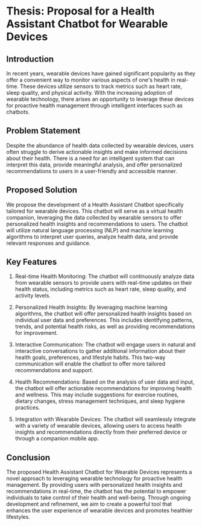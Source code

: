 # Thesis: Proposal for a Health Assistant Chatbot for Wearable Devices

## Introduction

In recent years, wearable devices have gained significant popularity as they offer a convenient way to monitor various aspects of one's health in real-time. These devices utilize sensors to track metrics such as heart rate, sleep quality, and physical activity. With the increasing adoption of wearable technology, there arises an opportunity to leverage these devices for proactive health management through intelligent interfaces such as chatbots.

## Problem Statement

Despite the abundance of health data collected by wearable devices, users often struggle to derive actionable insights and make informed decisions about their health. There is a need for an intelligent system that can interpret this data, provide meaningful analysis, and offer personalized recommendations to users in a user-friendly and accessible manner.

## Proposed Solution

We propose the development of a Health Assistant Chatbot specifically tailored for wearable devices. This chatbot will serve as a virtual health companion, leveraging the data collected by wearable sensors to offer personalized health insights and recommendations to users. The chatbot will utilize natural language processing (NLP) and machine learning algorithms to interpret user queries, analyze health data, and provide relevant responses and guidance.

## Key Features

1) Real-time Health Monitoring: The chatbot will continuously analyze data from wearable sensors to provide users with real-time updates on their health status, including metrics such as heart rate, sleep quality, and activity levels.

2) Personalized Health Insights: By leveraging machine learning algorithms, the chatbot will offer personalized health insights based on individual user data and preferences. This includes identifying patterns, trends, and potential health risks, as well as providing recommendations for improvement.

3) Interactive Communication: The chatbot will engage users in natural and interactive conversations to gather additional information about their health goals, preferences, and lifestyle habits. This two-way communication will enable the chatbot to offer more tailored recommendations and support.

4) Health Recommendations: Based on the analysis of user data and input, the chatbot will offer actionable recommendations for improving health and wellness. This may include suggestions for exercise routines, dietary changes, stress management techniques, and sleep hygiene practices.

5) Integration with Wearable Devices: The chatbot will seamlessly integrate with a variety of wearable devices, allowing users to access health insights and recommendations directly from their preferred device or through a companion mobile app.

## Conclusion

The proposed Health Assistant Chatbot for Wearable Devices represents a novel approach to leveraging wearable technology for proactive health management. By providing users with personalized health insights and recommendations in real-time, the chatbot has the potential to empower individuals to take control of their health and well-being. Through ongoing development and refinement, we aim to create a powerful tool that enhances the user experience of wearable devices and promotes healthier lifestyles.
